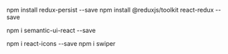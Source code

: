 npm install redux-persist --save
npm install @reduxjs/toolkit react-redux --save

npm i semantic-ui-react --save

npm i react-icons --save
npm i swiper